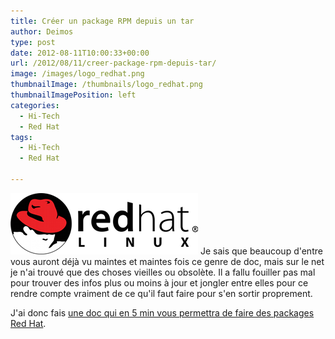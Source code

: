 ```yaml
---
title: Créer un package RPM depuis un tar
author: Deimos
type: post
date: 2012-08-11T10:00:33+00:00
url: /2012/08/11/creer-package-rpm-depuis-tar/
image: /images/logo_redhat.png
thumbnailImage: /thumbnails/logo_redhat.png
thumbnailImagePosition: left
categories:
  - Hi-Tech
  - Red Hat
tags:
  - Hi-Tech
  - Red Hat

---
```

![Red_hat_logo](/images/logo_redhat.png)
Je sais que beaucoup d'entre vous auront déjà vu maintes et maintes fois ce genre de doc, mais sur le net je n'ai trouvé que des choses vieilles ou obsolète. Il a fallu fouiller pas mal pour trouver des infos plus ou moins à jour et jongler entre elles pour ce rendre compte vraiment de ce qu'il faut faire pour s'en sortir proprement.

J'ai donc fais [une doc qui en 5 min vous permettra de faire des packages Red Hat](http://wiki.deimos.fr/Cr%C3%A9er_un_package_RedHat_depuis_un_tar).